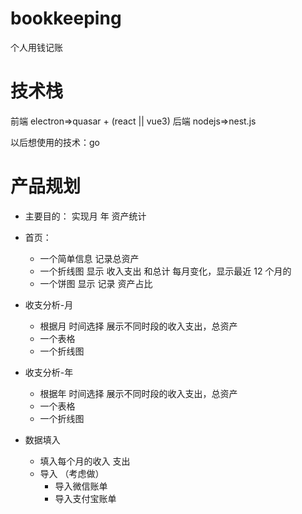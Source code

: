 # bookkeeping

个人用钱记账

# 技术栈

前端 electron=>quasar + (react || vue3)
后端 nodejs=>nest.js

以后想使用的技术：go

# 产品规划

- 主要目的： 实现月 年 资产统计

- 首页：
  - 一个简单信息 记录总资产
  - 一个折线图 显示 收入支出 和总计 每月变化，显示最近 12 个月的
  - 一个饼图 显示 记录 资产占比
- 收支分析-月
  - 根据月 时间选择 展示不同时段的收入支出，总资产
  - 一个表格
  - 一个折线图
- 收支分析-年
  - 根据年 时间选择 展示不同时段的收入支出，总资产
  - 一个表格
  - 一个折线图
- 数据填入
  - 填入每个月的收入 支出
  - 导入 （考虑做）
    - 导入微信账单
    - 导入支付宝账单
